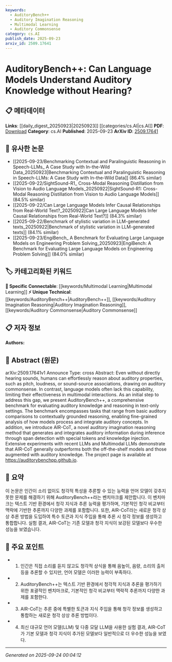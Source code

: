```yaml
---
keywords:
  - AuditoryBench++
  - Auditory Imagination Reasoning
  - Multimodal Learning
  - Auditory Commonsense
category: cs.AI
publish_date: 2025-09-23
arxiv_id: 2509.17641
---
```


<!-- KEYWORD_LINKING_METADATA:
{
  "processed_timestamp": "2025-09-24T00:04:12.696292",
  "vocabulary_version": "1.0",
  "selected_keywords": [
    "AuditoryBench++",
    "Auditory Imagination Reasoning",
    "Multimodal Learning",
    "Auditory Commonsense"
  ],
  "rejected_keywords": [],
  "similarity_scores": {
    "AuditoryBench++": 0.78,
    "Auditory Imagination Reasoning": 0.77,
    "Multimodal Learning": 0.79,
    "Auditory Commonsense": 0.72
  },
  "extraction_method": "AI_prompt_based",
  "budget_applied": true,
  "candidates_json": {
    "candidates": [
      {
        "surface": "AuditoryBench++",
        "canonical": "AuditoryBench++",
        "aliases": [],
        "category": "unique_technical",
        "rationale": "AuditoryBench++ is a unique benchmark specifically designed for evaluating auditory knowledge in text-only settings, making it a novel concept in the field.",
        "novelty_score": 0.85,
        "connectivity_score": 0.65,
        "specificity_score": 0.9,
        "link_intent_score": 0.78
      },
      {
        "surface": "auditory imagination reasoning",
        "canonical": "Auditory Imagination Reasoning",
        "aliases": [
          "AIR-CoT"
        ],
        "category": "unique_technical",
        "rationale": "This method introduces a novel approach to integrate auditory information during inference, which is crucial for linking auditory concepts in language models.",
        "novelty_score": 0.8,
        "connectivity_score": 0.7,
        "specificity_score": 0.85,
        "link_intent_score": 0.77
      },
      {
        "surface": "Multimodal LLMs",
        "canonical": "Multimodal Learning",
        "aliases": [
          "Multimodal Large Language Models"
        ],
        "category": "specific_connectable",
        "rationale": "Multimodal LLMs are increasingly relevant for integrating auditory and textual data, providing strong connectivity with existing multimodal research.",
        "novelty_score": 0.55,
        "connectivity_score": 0.88,
        "specificity_score": 0.8,
        "link_intent_score": 0.79
      },
      {
        "surface": "auditory commonsense",
        "canonical": "Auditory Commonsense",
        "aliases": [],
        "category": "unique_technical",
        "rationale": "Auditory commonsense is a specific concept that highlights the intuitive understanding of auditory properties, which is underexplored in language models.",
        "novelty_score": 0.75,
        "connectivity_score": 0.6,
        "specificity_score": 0.82,
        "link_intent_score": 0.72
      }
    ],
    "ban_list_suggestions": [
      "auditory properties",
      "auditory knowledge",
      "benchmark"
    ]
  },
  "decisions": [
    {
      "candidate_surface": "AuditoryBench++",
      "resolved_canonical": "AuditoryBench++",
      "decision": "linked",
      "scores": {
        "novelty": 0.85,
        "connectivity": 0.65,
        "specificity": 0.9,
        "link_intent": 0.78
      }
    },
    {
      "candidate_surface": "auditory imagination reasoning",
      "resolved_canonical": "Auditory Imagination Reasoning",
      "decision": "linked",
      "scores": {
        "novelty": 0.8,
        "connectivity": 0.7,
        "specificity": 0.85,
        "link_intent": 0.77
      }
    },
    {
      "candidate_surface": "Multimodal LLMs",
      "resolved_canonical": "Multimodal Learning",
      "decision": "linked",
      "scores": {
        "novelty": 0.55,
        "connectivity": 0.88,
        "specificity": 0.8,
        "link_intent": 0.79
      }
    },
    {
      "candidate_surface": "auditory commonsense",
      "resolved_canonical": "Auditory Commonsense",
      "decision": "linked",
      "scores": {
        "novelty": 0.75,
        "connectivity": 0.6,
        "specificity": 0.82,
        "link_intent": 0.72
      }
    }
  ]
}
-->

# AuditoryBench++: Can Language Models Understand Auditory Knowledge without Hearing?

## 📋 메타데이터

**Links**: [[daily_digest_20250923|20250923]] [[categories/cs.AI|cs.AI]]
**PDF**: [Download](https://arxiv.org/pdf/2509.17641.pdf)
**Category**: cs.AI
**Published**: 2025-09-23
**ArXiv ID**: [2509.17641](https://arxiv.org/abs/2509.17641)

## 🔗 유사한 논문
- [[2025-09-23/Benchmarking Contextual and Paralinguistic Reasoning in Speech-LLMs_ A Case Study with In-the-Wild Data_20250923|Benchmarking Contextual and Paralinguistic Reasoning in Speech-LLMs: A Case Study with In-the-Wild Data]] (86.4% similar)
- [[2025-09-22/SightSound-R1_ Cross-Modal Reasoning Distillation from Vision to Audio Language Models_20250922|SightSound-R1: Cross-Modal Reasoning Distillation from Vision to Audio Language Models]] (84.5% similar)
- [[2025-09-22/Can Large Language Models Infer Causal Relationships from Real-World Text?_20250922|Can Large Language Models Infer Causal Relationships from Real-World Text?]] (84.3% similar)
- [[2025-09-22/Benchmark of stylistic variation in LLM-generated texts_20250922|Benchmark of stylistic variation in LLM-generated texts]] (84.1% similar)
- [[2025-09-23/EngiBench_ A Benchmark for Evaluating Large Language Models on Engineering Problem Solving_20250923|EngiBench: A Benchmark for Evaluating Large Language Models on Engineering Problem Solving]] (84.0% similar)

## 🏷️ 카테고리화된 키워드
**🔗 Specific Connectable**: [[keywords/Multimodal Learning|Multimodal Learning]]
**⚡ Unique Technical**: [[keywords/AuditoryBench++|AuditoryBench++]], [[keywords/Auditory Imagination Reasoning|Auditory Imagination Reasoning]], [[keywords/Auditory Commonsense|Auditory Commonsense]]

## 📋 저자 정보

**Authors:** 

## 📄 Abstract (원문)

arXiv:2509.17641v1 Announce Type: cross 
Abstract: Even without directly hearing sounds, humans can effortlessly reason about auditory properties, such as pitch, loudness, or sound-source associations, drawing on auditory commonsense. In contrast, language models often lack this capability, limiting their effectiveness in multimodal interactions. As an initial step to address this gap, we present AuditoryBench++, a comprehensive benchmark for evaluating auditory knowledge and reasoning in text-only settings. The benchmark encompasses tasks that range from basic auditory comparisons to contextually grounded reasoning, enabling fine-grained analysis of how models process and integrate auditory concepts. In addition, we introduce AIR-CoT, a novel auditory imagination reasoning method that generates and integrates auditory information during inference through span detection with special tokens and knowledge injection. Extensive experiments with recent LLMs and Multimodal LLMs demonstrate that AIR-CoT generally outperforms both the off-the-shelf models and those augmented with auditory knowledge. The project page is available at https://auditorybenchpp.github.io.

## 📝 요약

이 논문은 인간이 소리 없이도 청각적 특성을 추론할 수 있는 능력을 언어 모델이 갖추지 못한 문제를 해결하기 위해 AuditoryBench++라는 벤치마크를 제안합니다. 이 벤치마크는 텍스트 기반 환경에서 청각 지식과 추론 능력을 평가하며, 기본적인 청각 비교부터 맥락에 기반한 추론까지 다양한 과제를 포함합니다. 또한, AIR-CoT라는 새로운 청각 상상 추론 방법을 도입하여 특수 토큰과 지식 주입을 통해 추론 시 청각 정보를 생성하고 통합합니다. 실험 결과, AIR-CoT는 기존 모델과 청각 지식이 보강된 모델보다 우수한 성능을 보였습니다.

## 🎯 주요 포인트

- 1. 인간은 직접 소리를 듣지 않고도 청각적 상식을 통해 음높이, 음량, 소리의 출처 등을 추론할 수 있지만, 언어 모델은 이러한 능력이 부족하다.
- 2. AuditoryBench++는 텍스트 기반 환경에서 청각적 지식과 추론을 평가하기 위한 포괄적인 벤치마크로, 기본적인 청각 비교부터 맥락적 추론까지 다양한 과제를 포함한다.
- 3. AIR-CoT는 추론 중에 특별한 토큰과 지식 주입을 통해 청각 정보를 생성하고 통합하는 새로운 청각 상상 추론 방법이다.
- 4. 최신 대규모 언어 모델(LLM) 및 다중 모달 LLM을 사용한 실험 결과, AIR-CoT가 기본 모델과 청각 지식이 추가된 모델보다 일반적으로 더 우수한 성능을 보였다.


---

*Generated on 2025-09-24 00:04:12*